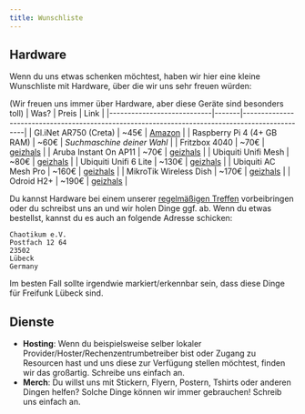 ```yaml
---
title: Wunschliste
---
```


## Hardware

Wenn du uns etwas schenken möchtest, haben wir hier eine kleine Wunschliste mit Hardware, über die wir uns sehr freuen würden:

(Wir freuen uns immer über Hardware, aber diese Geräte sind besonders toll)
| Was?                       | Preis | Link                                                                                           |
|----------------------------|-------|------------------------------------------------------------------------------------------------|
| Gl.iNet AR750 (Creta)      | ~45€  | [Amazon](https://www.amazon.com/GL-iNet-GL-AR750-300Mbps-pre-Installed-Included/dp/B07712LKJM) |
| Raspberry Pi 4 (4+ GB RAM) | ~60€  | *Suchmaschine deiner Wahl*                                                                     |
| Fritzbox 4040              | ~70€  | [geizhals](https://geizhals.de/avm-fritz-box-4040-20002763-a1501050.html)                                                           |
| Aruba Instant On AP11      | ~70€  | [geizhals](https://geizhals.de/aruba-instant-on-ap11-r2w96a-a2121727.html)                                                           |
| Ubiquiti Unifi Mesh        | ~80€  | [geizhals](https://geizhals.de/ubiquiti-unifi-ac-mesh-uap-ac-m-a1547488.html)                  |
| Ubiquiti Unifi 6 Lite      | ~130€ | [geizhals](https://geizhals.de/ubiquiti-unifi-6-lite-u6-lite-eu-a2428301.html)                 |
| Ubiquiti AC Mesh Pro       | ~160€ | [geizhals](https://geizhals.de/ubiquiti-unifi-ac-mesh-pro-uap-ac-m-pro-a1547497.html)          |
| MikroTik Wireless Dish     | ~170€ | [geizhals](https://geizhals.de/mikrotik-routerboard-lhg-60-ghz-rblhgg-60adkit-a2086384.html)   |
| Odroid H2+                 | ~190€ | [geizhals](https://geizhals.de/hardkernel-odroid-h2-a2343275.html) |



Du kannst Hardware bei einem unserer [regelmäßigen Treffen](//luebeck.freifunk.net/treffen.html) vorbeibringen oder du schreibst uns an und wir holen Dinge ggf. ab.
Wenn du etwas bestellst, kannst du es auch an folgende Adresse schicken:
```
Chaotikum e.V.
Postfach 12 64
23502
Lübeck
Germany
```
Im besten Fall sollte irgendwie markiert/erkennbar sein, dass diese Dinge für Freifunk Lübeck sind.



## Dienste

- __Hosting__:
  Wenn du beispielsweise selber lokaler Provider/Hoster/Rechenzentrumbetreiber bist oder Zugang zu Resourcen hast und uns diese zur Verfügung stellen möchtest, finden wir das großartig. Schreibe uns einfach an.
- __Merch__:
  Du willst uns mit Stickern, Flyern, Postern, Tshirts oder anderen Dingen helfen? Solche Dinge können wir immer gebrauchen! Schreib uns einfach an.
